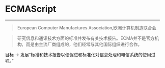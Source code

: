 

# ECMAScript
----
>European Computer Manufactures Association,欧洲计算机制造联合会.

>研究信息和通讯技术方面的标准并发布有关技术报告。ECMA并不是官方机构，而是由主流厂商组成的，他们经常与其他国际组织进行合作。

目标 -> 发展“标准和技术报告以便促进和标准化对信息处理和电信系统的使用过程。”



